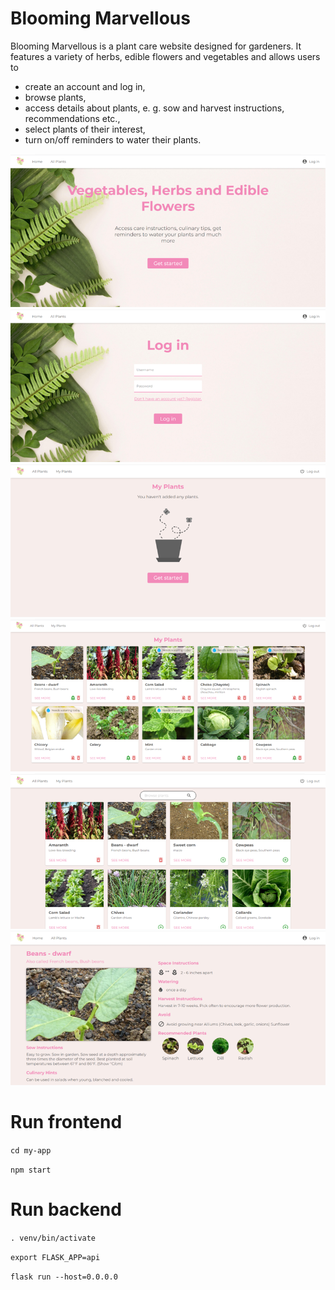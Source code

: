 # Blooming Marvellous

Blooming Marvellous is a plant care website designed for gardeners. It features a variety of herbs, edible flowers and vegetables and allows users to 
- create an account and log in,
- browse plants,
- access details about plants, e. g. sow and harvest instructions, recommendations etc.,
- select plants of their interest,
- turn on/off reminders to water their plants.


<img src="/images/home.png">

<img src="/images/login.png">

<img src="/images/myplants1.png">

<img src="/images/myplants2.png">

<img src="/images/search.png">

<img src="/images/detail.png">


# Run frontend

`cd my-app`

`npm start`


# Run backend

`. venv/bin/activate`

`export FLASK_APP=api`

`flask run --host=0.0.0.0`